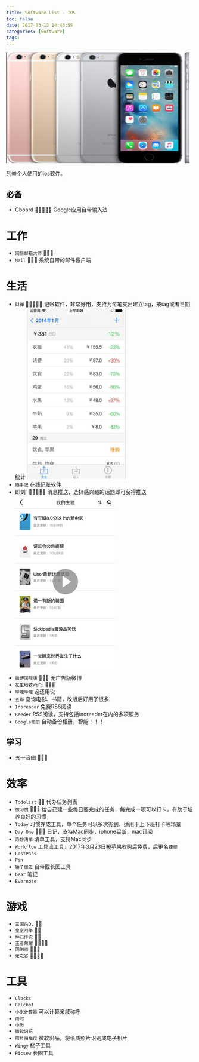 ```yaml
---
title: Software List - IOS
toc: false
date: 2017-03-13 14:46:55
categories: [Software]
tags:
---
```




<img src="ios-software-list/20170330149087102975209.png" width="492" height="297"/>

列举个人使用的ios软件。


<!--more-->
## 必备
- Gboard  Google应用自带输入法

# 工作
- `网易邮箱大师` 
- `Mail`  系统自带的邮件客户端

# 生活

- `财禅`  记账软件，非常好用，支持为每笔支出建立tag，按tag或者日期统计
  <img src="ios-software-list/1489390648.png" width="264" height="459" />
- `随手记` 在线记账软件
- 即刻`  消息推送，选择感兴趣的话题即可获得推送
  <img src="ios-software-list/1489390691.png" width="268" height="475" />
- `微博国际版`  无广告版微博
- `花生地铁WiFi` 
- `哔哩哔哩` 这还用说
- `豆瓣` 查询电影、书籍，改版后好用了很多
- `Inoreader`  免费RSS阅读
- `Reeder` RSS阅读，支持包括inoreader在内的多项服务
- `Google相册` 自动备份相册，智能！！！

## 学习
- 五十音图 

# 效率
- `Todolist`  代办任务列表
- `微习惯`  给自己建一些每日要完成的任务，每完成一项可以打卡，有助于培养良好的习惯
- `Today`  习惯养成工具，单个任务可以多次签到，适用于上下班打卡等场景
- `Day One`  日记，支持Mac同步，iphone买断，mac订阅
- `奇妙清单` 清单工具，支持Mac同步
- `Workflow` 工具流工具，2017年3月23日被苹果收购后免费，后更名`捷径`
- `LastPass`
- `Pin`
- `锤子便签` 自带截长图工具
- `bear` 笔记
- `Evernote`

# 游戏
- `三国杀OL` 
- `皇室战争` 
- `炉石传说` 
- `王者荣耀` 
- `阴阳师` 
- `龙之谷` 

# 工具
- `Clocks`
- `Calcbot`
- `小米计算器` 可以计算亲戚称呼
- `雨时`
- `小历`
- `微软识花`
- `照片扫描仪` 微软出品，将纸质照片识别成电子相片
- `Wingy` 梯子工具
- `Picsew` 长图工具
